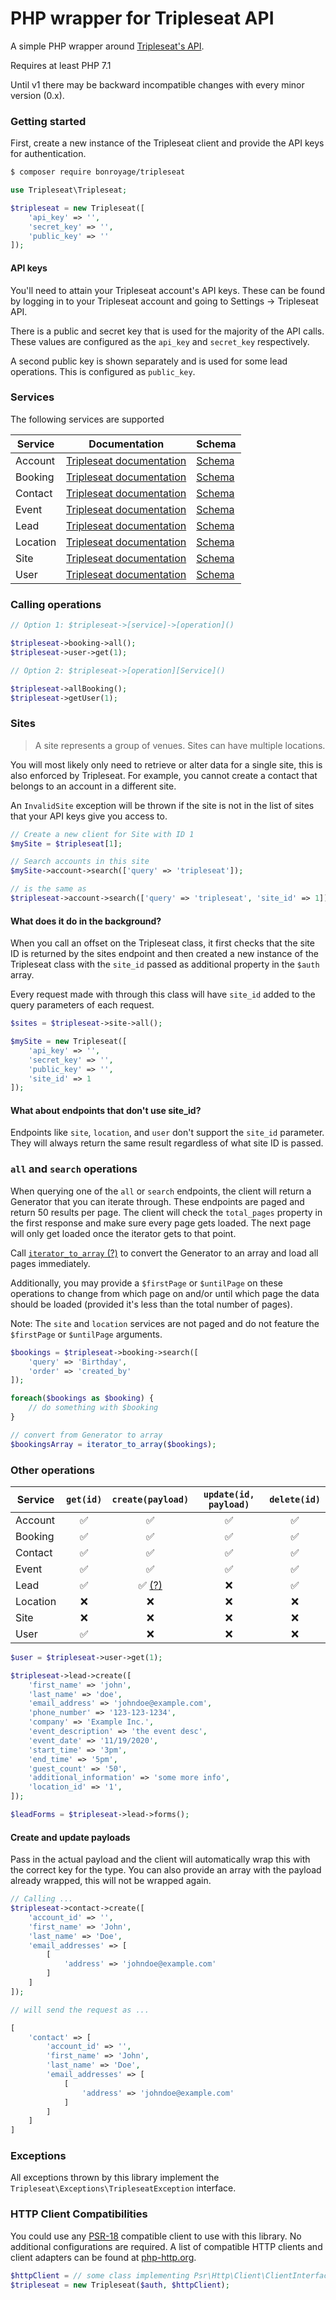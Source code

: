 # PHP wrapper for Tripleseat API

A simple PHP wrapper around [Tripleseat's API](https://support.tripleseat.com/hc/en-us/sections/200821727-Tripleseat-API).

Requires at least PHP 7.1 

Until v1 there may be backward incompatible changes with every minor version (0.x).

### Getting started

First, create a new instance of the Tripleseat client and provide the API keys for authentication.

```bash
$ composer require bonroyage/tripleseat
```

```php
use Tripleseat\Tripleseat;

$tripleseat = new Tripleseat([
    'api_key' => '',
    'secret_key' => '',
    'public_key' => ''
]);
```

#### API keys

You'll need to attain your Tripleseat account's API keys. These can be found by logging in to your Tripleseat account and going to Settings -> Tripleseat API.

There is a public and secret key that is used for the majority of the API calls. These values are configured as the `api_key` and `secret_key` respectively.

A second public key is shown separately and is used for some lead operations. This is configured as `public_key`.

### Services

The following services are supported

| Service  | Documentation           | Schema |
| -------- | ----------------------- | ------ |
| Account  | [Tripleseat documentation](https://support.tripleseat.com/hc/en-us/articles/212528547-Accounts-API) | [Schema](http://api.tripleseat.com/v1/account_schema.json) |
| Booking  | [Tripleseat documentation](https://support.tripleseat.com/hc/en-us/articles/212528827-Bookings-API) | [Schema](http://api.tripleseat.com/v1/booking_schema.json) |
| Contact  | [Tripleseat documentation](https://support.tripleseat.com/hc/en-us/articles/211858578-Contacts-API) | [Schema](http://api.tripleseat.com/v1/contact_schema.json) |
| Event    | [Tripleseat documentation](https://support.tripleseat.com/hc/en-us/articles/212171807-Events-API) | [Schema](http://api.tripleseat.com/v1/event_schema.json) |
| Lead     | [Tripleseat documentation](https://support.tripleseat.com/hc/en-us/articles/212528787-Leads-API) | [Schema](http://api.tripleseat.com/v1/lead_schema.json) |
| Location | [Tripleseat documentation](https://support.tripleseat.com/hc/en-us/articles/212570457-Locations-API) | [Schema](http://api.tripleseat.com/v1/location_schema.json) |
| Site     | [Tripleseat documentation](https://support.tripleseat.com/hc/en-us/articles/212912147-Sites-API) | [Schema](http://api.tripleseat.com/v1/site_schema.json) |
| User     | [Tripleseat documentation](https://support.tripleseat.com/hc/en-us/articles/212567567-Users-API) | [Schema](http://api.tripleseat.com/v1/user_schema.json) |

### Calling operations

```php
// Option 1: $tripleseat->[service]->[operation]()

$tripleseat->booking->all();
$tripleseat->user->get(1);

// Option 2: $tripleseat->[operation][Service]()

$tripleseat->allBooking();
$tripleseat->getUser(1);
```

### Sites
> A site represents a group of venues. Sites can have multiple locations.

You will most likely only need to retrieve or alter data for a single site, this is also enforced by Tripleseat. For example, you cannot create a contact that belongs to an account in a different site.

An `InvalidSite` exception will be thrown if the site is not in the list of sites that your API keys give you access to.

```php
// Create a new client for Site with ID 1
$mySite = $tripleseat[1];

// Search accounts in this site
$mySite->account->search(['query' => 'tripleseat']);

// is the same as
$tripleseat->account->search(['query' => 'tripleseat', 'site_id' => 1]);
```

#### What does it do in the background?

When you call an offset on the Tripleseat class, it first checks that the site ID is returned by the sites endpoint and then created a new instance of the Tripleseat class with the `site_id` passed as additional property in the `$auth` array.

Every request made with through this class will have `site_id` added to the query parameters of each request.

```php
$sites = $tripleseat->site->all();

$mySite = new Tripleseat([
    'api_key' => '',
    'secret_key' => '',
    'public_key' => '',
    'site_id' => 1
]);
```

#### What about endpoints that don't use site_id?

Endpoints like `site`, `location`, and `user` don't support the `site_id` parameter. They will always return the same result regardless of what site ID is passed.

### `all` and `search` operations
When querying one of the `all` or `search` endpoints, the client will return a Generator that you can iterate through. These endpoints are paged and return 50 results per page. The client will check the `total_pages` property in the first response and make sure every page gets loaded. The next page will only get loaded once the iterator gets to that point.

Call [`iterator_to_array` (?)](https://www.php.net/manual/en/function.iterator-to-array.php) to convert the Generator to an array and load all pages immediately.

Additionally, you may provide a `$firstPage` or `$untilPage` on these operations to change from which page on and/or until which page the data should be loaded (provided it's less than the total number of pages). 

Note: The `site` and `location` services are not paged and do not feature the `$firstPage` or `$untilPage` arguments.

```php
$bookings = $tripleseat->booking->search([
    'query' => 'Birthday',
    'order' => 'created_by'
]);

foreach($bookings as $booking) {
    // do something with $booking
}

// convert from Generator to array
$bookingsArray = iterator_to_array($bookings);
```

### Other operations

| Service | `get(id)` | `create(payload)` | `update(id, payload)` | `delete(id)` |
| ------- | :---------: | :---------------: | :-------------------: | :----------: |
| Account  | ✅ | ✅ | ✅ | ✅ |
| Booking  | ✅ | ✅ | ✅ | ✅ |
| Contact  | ✅ | ✅ | ✅ | ✅ |
| Event    | ✅ | ✅ | ✅ | ✅ |
| Lead     | ✅ | ✅ [(?)](https://support.tripleseat.com/hc/en-us/articles/205161948-Lead-Form-API-endpoint) | ❌ | ✅ |
| Location | ❌ | ❌ | ❌ | ❌ |
| Site     | ❌ | ❌ | ❌ | ❌ |
| User     | ✅ | ❌ | ❌ | ❌ |

```php
$user = $tripleseat->user->get(1);

$tripleseat->lead->create([
    'first_name' => 'john',
    'last_name' => 'doe',
    'email_address' => 'johndoe@example.com',
    'phone_number' => '123-123-1234',
    'company' => 'Example Inc.',
    'event_description' => 'the event desc',
    'event_date' => '11/19/2020',
    'start_time' => '3pm',
    'end_time' => '5pm',
    'guest_count' => '50',
    'additional_information' => 'some more info',
    'location_id' => '1',
]);

$leadForms = $tripleseat->lead->forms();
```

#### Create and update payloads
Pass in the actual payload and the client will automatically wrap this with the correct key for the type. You can also provide an array with the payload already wrapped, this will not be wrapped again.

```php
// Calling ...
$tripleseat->contact->create([
    'account_id' => '',
    'first_name' => 'John',
    'last_name' => 'Doe',
    'email_addresses' => [
        [
            'address' => 'johndoe@example.com'
        ]
    ]
]);

// will send the request as ...

[
    'contact' => [
        'account_id' => '',
        'first_name' => 'John',
        'last_name' => 'Doe',
        'email_addresses' => [
            [
                'address' => 'johndoe@example.com'
            ]
        ]
    ]
]
```

### Exceptions
All exceptions thrown by this library implement the `Tripleseat\Exceptions\TripleseatException` interface.

### HTTP Client Compatibilities

You could use any [PSR-18](https://www.php-fig.org/psr/psr-18/) compatible client to use with this library. No additional configurations are required. A list of compatible HTTP clients and client adapters can be found at [php-http.org](http://docs.php-http.org/en/latest/clients.html).


```php
$httpClient = // some class implementing Psr\Http\Client\ClientInterface
$tripleseat = new Tripleseat($auth, $httpClient);
```